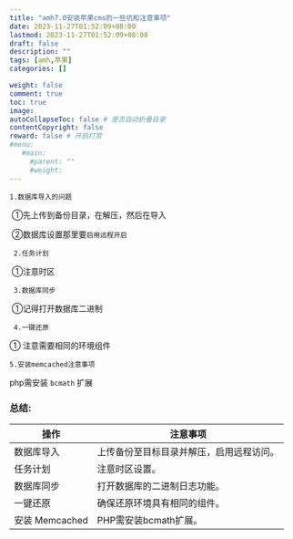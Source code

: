 ```yaml
---
title: "amh7.0安装苹果cms的一些坑和注意事项"
date: 2023-11-27T01:52:09+08:00
lastmod: 2023-11-27T01:52:09+08:00
draft: false
description: ""
tags: [amh,苹果]
categories: []

weight: false
comment: true
toc: true
image: 
autoCollapseToc: false # 是否自动折叠目录
contentCopyright: false
reward: false # 开启打赏
#menu:
   #main:
     #parent: ""
     #weight:
---
```


`1.数据库导入的问题 `

 ①先上传到备份目录，在解压，然后在导入 

  

 ②数据库设置那里要`启用远程开启 `

  

` 2.任务计划 `

  

 ①注意时区 

  

` 3.数据库同步 `

  

 ①记得打开数据库二进制 

  

` 4.一键还原 `

  

① 注意需要相同的环境组件


`5.安装memcached注意事项`

php需安装 `bcmath` 扩展


### 总结:

| 操作            | 注意事项                                |
|-----------------|-----------------------------------------|
| 数据库导入      | 上传备份至目标目录并解压，启用远程访问。  |
| 任务计划        | 注意时区设置。                           |
| 数据库同步      | 打开数据库的二进制日志功能。             |
| 一键还原        | 确保还原环境具有相同的组件。             |
| 安装 Memcached  | PHP需安装bcmath扩展。                    |
